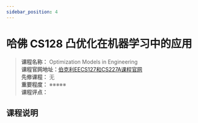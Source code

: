 ```yaml
---
sidebar_position: 4
---
```


# 哈佛 CS128 凸优化在机器学习中的应用





>**课程名称：** Optimization Models in Engineering        
**课程官网地址：**[伯克利EECS127和CS227A课程官网](https://eecs127.github.io/)    
**先修课程：** 无  
**重要程度：** ※※※※※  
**课程评点：** 

## 课程说明




<Comment></Comment>
